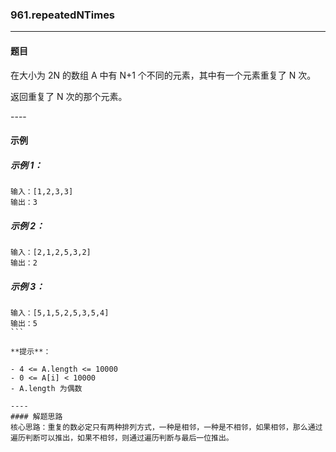 ### 961.repeatedNTimes
----
#### 题目
在大小为 2N 的数组 A 中有 N+1 个不同的元素，其中有一个元素重复了 N 次。

返回重复了 N 次的那个元素。

---- 
#### 示例

##### 示例 1：

```
输入：[1,2,3,3]
输出：3
```

##### 示例 2：

```
输入：[2,1,2,5,3,2]
输出：2
```

##### 示例 3：

```
输入：[5,1,5,2,5,3,5,4]
输出：5
``` 

**提示**：

- 4 <= A.length <= 10000
- 0 <= A[i] < 10000
- A.length 为偶数

----
#### 解题思路
核心思路：重复的数必定只有两种排列方式，一种是相邻，一种是不相邻，如果相邻，那么通过遍历判断可以推出，如果不相邻，则通过遍历判断与最后一位推出。